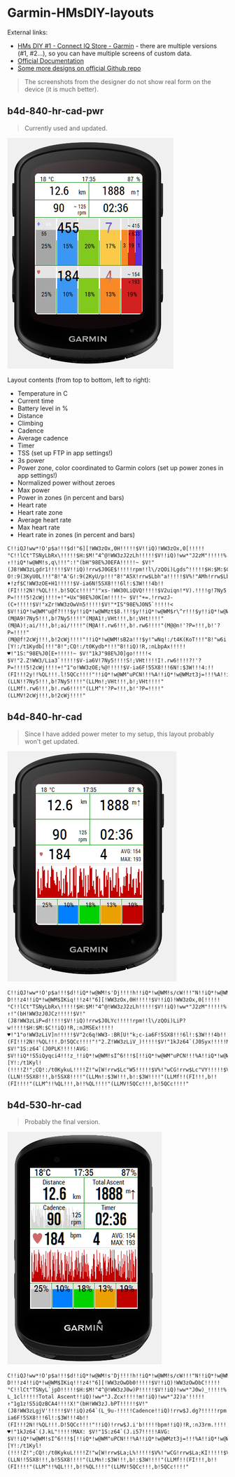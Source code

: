 # Garmin-HMsDIY-layouts



External links:
- [HMs DIY #1 - Connect IQ Store - Garmin](https://apps.garmin.com/en-US/apps/b0346b71-bf01-4070-96d6-3de66dcc8233) - there are multiple versions (#1, #2...), so you can have multiple screens of custom data.
- [Official Documentation](http://public.stattegg.info/HMs_DIY_GUIDANCE.pdf)
- [Some more designs on official Github repo](https://github.com/hundsmiachn/Garmin_HMsDIY)



> The screenshots from the designer do not show real form on the device (it is much better).


## b4d-840-hr-cad-pwr

> Currently used and updated.

![b4d-840-hr-cad-pwr](img/b4d-840-hr-cad-pwr.png)


Layout contents (from top to bottom, left to right):
- Temperature in C
- Current time
- Battery level in %
- Distance
- Climbing
- Cadence
- Average cadence
- Timer
- TSS (set up FTP in app settings!)
- 3s power
- Power zone, color coordinated to Garmin colors (set up power zones in app settings!)
- Normalized power without zeroes
- Max power
- Power in zones (in percent and bars)
- Heart rate
- Heart rate zone
- Average heart rate
- Max heart rate
- Heart rate in zones (in percent and bars)

```
C!!iQJ!ww*!O'p$a!!!$d!"6][!WW3zOx,0H!!!!!$V!!iQ)!WW3zOx,0[!!!!!°C!!lCt"TSNyLbRx\!!!!!$H:$M!"4^@!WW3zJ2zLh!!!!!$V!!iQ)!ww*"J2zM"!!!!!%!!iQ*!w@WM!s'8f!!!!g!!iQ*!w@WM$IKiq!!!"b!""dL!WW3zMI@WA!!!!!$V!!iQ)!WW3zJ2'`s!!!!!km!".H4!WW3zLg_Fg!!!!!$V!!iQ)!ww*"J2'b:!!!!!m!!iQ)!ww*"J2'bD!!!!!↑!!iQ*!w@WM!s,q\!!!":!"(bH"98E%J0EFA!!!!!~ $V!"(J8!WW3zLgdr1!!!!!$V!!iQ)!rrw$J0GE$!!!!!rpm!!l\/zQOi)Lgds^!!!!!$H:$M:$C!!iQ*!w@WM!s2UR!!!"b!"Bc"!:9(8JF[+c!!!"8!"BJo!:9(7JF[+S!!!"8!"B2g!:9(6JF[+C!!!"8!"Ao_!:9(5KyU1Y!!!"8!"AWW!:9(4KyU1(!!!"8!"A?O!:9(3KyU0L!!!"8!"A'G!:9(2KyU/p!!!"8!"A5X!rrw$Lbh"a!!!!!$V%!"AMh!rrw$Lbhz=!!!!!$V%!"Afz!rrw$Lbhzo!!!!!$V%!"B)3!rrw$Lbh$J!!!!!$V%!"BAC!WW3zLa+nZ!!!!!$V!"BYS!WW3zLa+nj!!!!!$V!"Bqc!WW3zLa+oy!!!!!$V!!iQ)!Jz_zLb`d/!!!!!♦!zf$C!WW3zOE+H1!!!!!$V-ia6N!5SX8!!!6l!:$3W!!!4b!!(FI!!!2N!!%QL!!!.b!5QCc!!!!"!"xs-!WW30LiQVQ!!!!!$V2uiqn!*V).!!!!g!7Ny5!!!!]!;VHt!!!!S!;ai/!!!!I!.rw6!!!!?!'?P=!!!!5!2cWj!!!!+!"+Ux"98E%J0K[m!!!!!~ $V!"+=.!rrwzJ-(C+!!!!!$V!"xZr!WW3zOwVn5!!!!!$V!"*IS"98E%J0N5`!!!!!< $V!!iQ*!w@WM"u@f?!!!$y!!iQ*!w@WMzt$8.!!!$y!!iQ*!w@WM$r\^r!!!$y!!iQ*!w@WM%q@0a!!!$y!!iQ*!w@WMy9FBI!!!$y!!iQ*!w@WMyTaKZ!!!$y(M@AA!*V).!!!,b!*V).!!!!"(M@A9!7Ny5!!!,b!7Ny5!!!!"(M@A1!;VHt!!!,b!;VHt!!!!"(M@A)!;ai/!!!,b!;ai/!!!!"(M@A!!.rw6!!!,b!.rw6!!!!"(M@@n!'?P=!!!,b!'?P=!!!!"(M@@f!2cWj!!!,b!2cWj!!!!"!!iQ*!w@WM!sB2a!!!$y!"wNq!:/t4K(KoT!!!"8!"w6i!:/t3Kydch!!!"8!";sa!:/t2Kydc7!!!"8!";[Y!:/t1Kydb[!!!"8!";CQ!:/t0Kydb*!!!"8!!iQ)!R,:nLbpAx!!!!!♥!"1S:"98E%J0[E+!!!!!~ $V!"1kJ"98E%J0]go!!!!!< $V!"2.Z!WW3/Lia3`!!!!!$V-ia6V!7Ny5!!!!S!;VHt!!!!I!.rw6!!!!?!'?P=!!!!5!2cWj!!!!+!"1"o!WW3zOE;%@!!!!!$V-ia6F!5SX8!!!6N!:$3W!!!4:!!(FI!!!2y!!%QL!!!.l!5QCc!!!!"!!iQ*!w@WM"uPCN!!!%A!!iQ*!w@WMzt3j=!!!%A!!iQ*!w@WM$rlw,!!!%A!!iQ*!w@WM%qObp!!!%A!"w[W!rrw$Lc"W5!!!!!$V%!"wCG!rrw$Lc"VY!!!!!$V%!"w+7!rrw$Lc"V)!!!!!$V%!";h'!rrw$Lc"UL!!!!!$V%!";Ol!rrw$Lc"Tp!!!!!$V%(LLN!!7Ny5!!!,b!7Ny5!!!!"(LLMn!;VHt!!!,b!;VHt!!!!"(LLMf!.rw6!!!,b!.rw6!!!!"(LLM^!'?P=!!!,b!'?P=!!!!"(LLMV!2cWj!!!,b!2cWj!!!!"
```

## b4d-840-hr-cad

> Since I have added power meter to my setup, this layout probably won't get updated. 

![b4d-840-hr-cad](img/b4d-840-hr-cad.png)

```
C!!iQJ!ww*!O'p$a!!!$d!!iQ*!w@WM!s'Dj!!!!h!!iQ*!w@WM!s/cW!!!"N!!iQ*!w@WM!s8-D!!!z4!!iQ*!w@WM$IKiq!!!z4!"6][!WW3zOx,0H!!!!!$V!!iQ)!WW3zOx,0[!!!!!°C!!lCt"TSNyLbRx\!!!!!$H:$M!"4^@!WW3zJ2zLh!!!!!$V!!iQ)!ww*"J2zM"!!!!!%!""dL!WW3zMK(%Y!!!!!$V!!iQ)!WW3zJ0@I_!!!!!km!".H4!WW3zLiFj*!!!!!$V!!iQ)!ww*"J2'V6!!!!!m!!iQ)!ww*"J2'V@!!!!!↑!"(bH!WW3zJ0JCz!!!!!$V!"(J8!WW3zLiP=d!!!!!$V!!iQ)!rrw$J0LYc!!!!!rpm!!l\/zQOi)LiP?w!!!!!$H:$M:$C!!iQ)!R,:nJMSEx!!!!!♥!"1"o!WW3zLiV]n!!!!!$V"2c6q!WW3-:BR[U!"k;c-ia6F!5SX8!!!6l!:$3W!!!4b!!(FI!!!2N!!%QL!!!.D!5QCc!!!!"!"2.Z!WW3zLiV_)!!!!!$V!"1kJz64`(J0Syx!!!!!MAX: $V!"1S:z64`(J0PLK!!!!!AVG: $V!!iQ*!S5iQyqci4!!!z_!!iQ*!w@WM!sI^6!!!$[!!iQ*!w@WM"uPCN!!!%A!!iQ*!w@WMzt3j=!!!%A!!iQ*!w@WM$rlw,!!!%A!!iQ*!w@WM%qObp!!!%A!"wNq!:/t4K(S.!!!!!Z!"w6i!:/t3Kyl"5!!!!Z!";sa!:/t2Kyl!Y!!!!Z!";[Y!:/t1Kyl!(!!!!Z!";CQ!:/t0KykuL!!!!Z!"w[W!rrw$Lc"W5!!!!!$V%!"wCG!rrw$Lc"VY!!!!!$V%!"w+7!rrw$Lc"V)!!!!!$V%!";h'!rrw$Lc"UL!!!!!$V%!";Ol!rrw$Lc"Tp!!!!!$V%(LLN!!5SX8!!!,b!5SX8!!!!"(LLMn!:$3W!!!,b!:$3W!!!!"(LLMf!!(FI!!!,b!!(FI!!!!"(LLM^!!%QL!!!,b!!%QL!!!!"(LLMV!5QCc!!!,b!5QCc!!!!"
```

## b4d-530-hr-cad

> Probably the final version.

![b4d-530-hr-cad-pwr](img/b4d-530-hr-cad.png)

```
C!!iQJ!ww*!O'p$a!!!$d!!iQ*!w@WM!s'Dj!!!!h!!iQ*!w@WM!s/cW!!!"N!!iQ*!w@WM!s8-D!!!z4!!iQ*!w@WM$IKiq!!!z4!"6][!WW3zOwDb0!!!!!$V!!iQ)!WW3zOwDbC!!!!!°C!!lCt"TSNyL`jpD!!!!!$H:$M!"4^@!WW3zJ0w)P!!!!!$V!!iQ)!ww*"J0w)_!!!!!%!""dL!WW3zMICU@!!!!!$V!!iQ)zQOi)L_1bD!!!!!Distance!!iQ)!WW3zJ.\TV!!!!!km!".H4!WW3zLgbDf!!!!!$V!!iQ)$ig8-L_1cl!!!!!Total Ascent!!iQ)!ww*"J.Zcx!!!!!m!!iQ)!ww*"J2)a'!!!!!↑"1g1z!S5iQzBCA4!!!!X!"(bH!WW3zJ.bPT!!!!!$V!"(J8!WW3zLgjV'!!!!!$V!!iQ)z64`(L_9u-!!!!!Cadence!!iQ)!rrw$J.dg?!!!!!rpm!!l\/"TSNyLgjWT!!!!!$H:$M!!iQ)"TSNyL_:!U!!!!!Timer!"1"o!WW3zLgq!1!!!!!$V!"2.Z!WW3zz\+Fg!!!!!$V!!iQ*!S5iQyqci4!!!z_zD4.5!ww*,:BR[U!"k;c-ia6F!5SX8!!!6l!:$3W!!!4b!!(FI!!!2N!!%QL!!!.D!5QCc!!!!"!!iQ)!rrw$J.i'b!!!!!bpm!!iQ)!R,:nJ3rm.!!!!!♥!"1kJz64`(J.kL"!!!!!MAX: $V!"1S:z64`(J.i57!!!!!AVG: $V!!iQ*!w@WM!sI^6!!!$[!!iQ*!w@WM"uPCN!!!%A!!iQ*!w@WMzt3j=!!!%A!!iQ*!w@WM$rlw,!!!%A!!iQ*!w@WM%qObp!!!%A!"wNq!:/t4K(S.!!!!!Z!"w6i!:/t3Kyl"5!!!!Z!";sa!:/t2Kyl!Y!!!!Z!";[Y!:/t1Kyl!(!!!!Z!";CQ!:/t0KykuL!!!!Z!"w[W!rrw$La;L%!!!!!$V%!"wCG!rrw$La;KI!!!!!$V%!"w+7!rrw$La;Jn!!!!!$V%!";h'!rrw$La;Jw!!!!!$V%!";Ol!rrw$La;I`!!!!!$V%(LLN!!5SX8!!!,b!5SX8!!!!"(LLMn!:$3W!!!,b!:$3W!!!!"(LLMf!!(FI!!!,b!!(FI!!!!"(LLM^!!%QL!!!,b!!%QL!!!!"(LLMV!5QCc!!!,b!5QCc!!!!"
```


